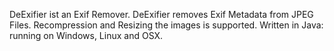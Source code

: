 DeExifier ist an Exif Remover.
DeExifier removes Exif Metadata from JPEG Files.
Recompression and Resizing the images is supported. Written in Java: running on Windows, Linux and OSX.